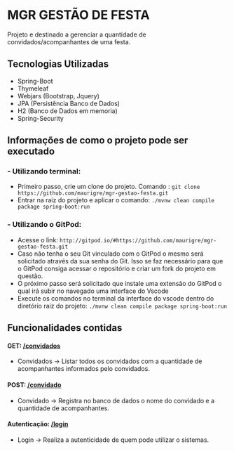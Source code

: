 # MGR GESTÃO DE FESTA
Projeto e destinado a gerenciar a quantidade de convidados/acompanhantes de uma festa.

## Tecnologias Utilizadas
* Spring-Boot
* Thymeleaf
* Webjars (Bootstrap, Jquery)
* JPA (Persistência Banco de Dados)
* H2 (Banco de Dados em memoria)
* Spring-Security

## Informações de como o projeto pode ser executado

### - Utilizando terminal:

* Primeiro passo, crie um clone do projeto. Comando : `git clone https://github.com/maurigre/mgr-gestao-festa.git`
* Entrar na raiz do projeto e aplicar o comando: `./mvnw clean compile package spring-boot:run`  

### - Utilizando o GitPod:

* Acesse o link: `http://gitpod.io/#https://github.com/maurigre/mgr-gestao-festa.git`
* Caso não tenha o seu Git vinculado com o GitPod o mesmo será solicitado através da sua senha do Git. Isso se faz necessário para que o GitPod consiga acessar o repositório e criar um fork do projeto em questão.
* O próximo passo será solicitado que instale uma extensão do GitPod o qual irá subir no navegado uma interface do Vscode 
* Execute os comandos no terminal da interface do vscode dentro do diretório raiz do projeto: `./mvnw clean compile package spring-boot:run`

## Funcionalidades contidas
#### GET: [/convidados](http://localhost:8080/convidados)
* Convidados -> Listar todos os convidados com a quantidade de acompanhantes informados pelo convidados.

#### POST: [/convidado](http://localhost:8080/convidado)
* Convidado -> Registra no banco de dados o nome do convidado e a quantidade de acompanhantes. 

#### Autenticação: [/login](http://localhost:8080/convidados)
* Login -> Realiza a autenticidade de quem pode utilizar o sistemas. 